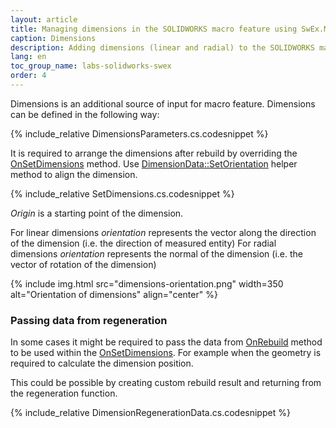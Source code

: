 ```yaml
---
layout: article
title: Managing dimensions in the SOLIDWORKS macro feature using SwEx.MacroFeature framework
caption: Dimensions
description: Adding dimensions (linear and radial) to the SOLIDWORKS macro feature using SwEx.MacroFeature framework
lang: en
toc_group_name: labs-solidworks-swex
order: 4
---
```

Dimensions is an additional source of input for macro feature. Dimensions can be defined in the following way:

{% include_relative DimensionsParameters.cs.codesnippet %}

It is required to arrange the dimensions after rebuild by overriding the [OnSetDimensions](https://docs.codestack.net/swex/macro-feature/html/M_CodeStack_SwEx_MacroFeature_MacroFeatureEx_1_OnSetDimensions.htm) method. Use [DimensionData::SetOrientation](https://docs.codestack.net/swex/macro-feature/html/M_CodeStack_SwEx_MacroFeature_Data_DimensionDataExtension_SetOrientation.htm) helper method to align the dimension.

{% include_relative SetDimensions.cs.codesnippet %}

*Origin* is a starting point of the dimension.

For linear dimensions *orientation* represents the vector along the direction of the dimension (i.e. the direction of measured entity)
For radial dimensions *orientation* represents the normal of the dimension (i.e. the vector of rotation of the dimension)

{% include img.html src="dimensions-orientation.png" width=350 alt="Orientation of dimensions" align="center" %}

### Passing data from regeneration

In some cases it might be required to pass the data from [OnRebuild](https://docs.codestack.net/swex/macro-feature/html/M_CodeStack_SwEx_MacroFeature_MacroFeatureEx_1_OnRebuild.htm) method to be used within the [OnSetDimensions](https://docs.codestack.net/swex/macro-feature/html/M_CodeStack_SwEx_MacroFeature_MacroFeatureEx_1_OnSetDimensions.htm). For example when the geometry is required to calculate the dimension position.

This could be possible by creating custom rebuild result and returning from the regeneration function.

{% include_relative DimensionRegenerationData.cs.codesnippet %}